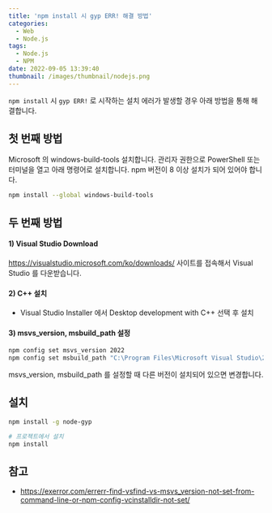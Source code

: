 ```yaml
---
title: 'npm install 시 gyp ERR! 해결 방법'
categories:
  - Web
  - Node.js
tags:
  - Node.js
  - NPM
date: 2022-09-05 13:39:40
thumbnail: /images/thumbnail/nodejs.png
---
```


`npm install` 시 `gyp ERR!` 로 시작하는 설치 에러가 발생할 경우 아래 방법을 통해 해결합니다.

## 첫 번째 방법

Microsoft 의 windows-build-tools 설치합니다. 관리자 권한으로 PowerShell 또는 터미널을 열고 아래 명령어로 설치합니다.
npm 버전이 8 이상 설치가 되어 있어야 합니다.

```bash
npm install --global windows-build-tools
```

## 두 번째 방법

#### 1) Visual Studio Download

https://visualstudio.microsoft.com/ko/downloads/ 사이트를 접속해서 Visual Studio 를 다운받습니다.

#### 2) C++ 설치

- Visual Studio Installer 에서 Desktop development with C++ 선택 후 설치

#### 3) msvs_version, msbuild_path 설정 

```bash
npm config set msvs_version 2022
npm config set msbuild_path "C:\Program Files\Microsoft Visual Studio\2022\Community\Msbuild\Current\Bin\MSBuild.exe"
```

msvs_version, msbuild_path 를 설정할 때 다른 버전이 설치되어 있으면 변경합니다.

## 설치

```bash
npm install -g node-gyp

# 프로젝트에서 설치
npm install
```

## 참고

- https://exerror.com/errerr-find-vsfind-vs-msvs_version-not-set-from-command-line-or-npm-config-vcinstalldir-not-set/

